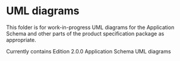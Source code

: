 # UML diagrams

This folder is for work-in-progress UML diagrams for the Application Schema and other parts of the product specification package as appropriate.

Currently contains Edition 2.0.0 Application Schema UML diagrams

